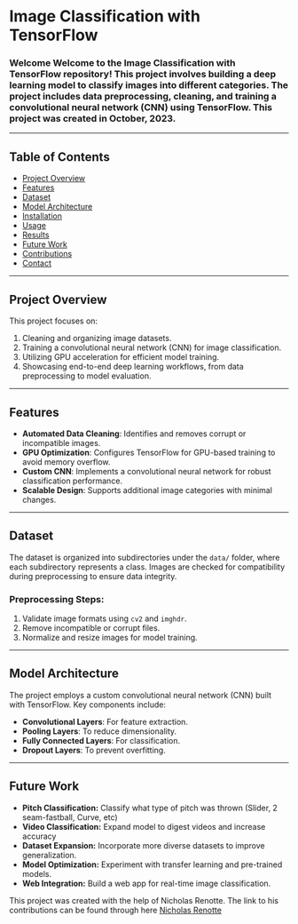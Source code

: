 # Image Classification with TensorFlow

### Welcome Welcome to the **Image Classification with TensorFlow** repository! This project involves building a deep learning model to classify images into different categories. The project includes data preprocessing, cleaning, and training a convolutional neural network (CNN) using TensorFlow. This project was created in October, 2023. 

---

## Table of Contents
- [Project Overview](#project-overview)
- [Features](#features)
- [Dataset](#dataset)
- [Model Architecture](#model-architecture)
- [Installation](#installation)
- [Usage](#usage)
- [Results](#results)
- [Future Work](#future-work)
- [Contributions](#contributions)
- [Contact](#contact)

---

## Project Overview

This project focuses on:
1. Cleaning and organizing image datasets.
2. Training a convolutional neural network (CNN) for image classification.
3. Utilizing GPU acceleration for efficient model training.
4. Showcasing end-to-end deep learning workflows, from data preprocessing to model evaluation.

---

## Features

- **Automated Data Cleaning**: Identifies and removes corrupt or incompatible images.
- **GPU Optimization**: Configures TensorFlow for GPU-based training to avoid memory overflow.
- **Custom CNN**: Implements a convolutional neural network for robust classification performance.
- **Scalable Design**: Supports additional image categories with minimal changes.

---

## Dataset

The dataset is organized into subdirectories under the `data/` folder, where each subdirectory represents a class. Images are checked for compatibility during preprocessing to ensure data integrity.

### Preprocessing Steps:
1. Validate image formats using `cv2` and `imghdr`.
2. Remove incompatible or corrupt files.
3. Normalize and resize images for model training.

---

## Model Architecture

The project employs a custom convolutional neural network (CNN) built with TensorFlow. Key components include:
- **Convolutional Layers**: For feature extraction.
- **Pooling Layers**: To reduce dimensionality.
- **Fully Connected Layers**: For classification.
- **Dropout Layers**: To prevent overfitting.

---
## Future Work
- **Pitch Classification:** Classify what type of pitch was thrown (Slider, 2 seam-fastball, Curve, etc)
- **Video Classification:** Expand model to digest videos and increase accuracy
- **Dataset Expansion:** Incorporate more diverse datasets to improve generalization.
- **Model Optimization:** Experiment with transfer learning and pre-trained models.
- **Web Integration:** Build a web app for real-time image classification.

This project was created with the help of Nicholas Renotte. The link to his contributions can be found through here [Nicholas Renotte](https://www.youtube.com/watch?v=jztwpsIzEGc)
